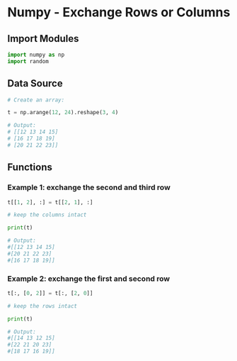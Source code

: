 # Numpy - Exchange Rows or Columns

## Import Modules
```python
import numpy as np
import random
```

## Data Source
```python
# Create an array:

t = np.arange(12, 24).reshape(3, 4)

# Output: 
# [[12 13 14 15]
# [16 17 18 19]
# [20 21 22 23]]
```
## Functions

### Example 1: exchange the second and third row 
```python
t[[1, 2], :] = t[[2, 1], :] 

# keep the columns intact

print(t)

# Output: 
#[[12 13 14 15]
#[20 21 22 23]
#[16 17 18 19]]
```

### Example 2: exchange the first and second row 
```python
t[:, [0, 2]] = t[:, [2, 0]] 

# keep the rows intact

print(t)

# Output: 
#[[14 13 12 15]
#[22 21 20 23]
#[18 17 16 19]]
```

